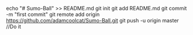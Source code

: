 echo "# Sumo-Ball" >> README.md
git init
git add README.md
git commit -m "first commit"
git remote add origin https://github.com/adamcoolcat/Sumo-Ball.git
git push -u origin master
//Do it
